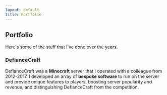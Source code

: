 ```yaml
---
layout: default
title: Portfolio
---
```


## Portfolio

Here's some of the stuff that I've done over the years.

### DefianceCraft

DefianceCraft was a <strong>Minecraft</strong> server that I operated with a colleague from 2012-2017.
I developed an array of <strong>bespoke software</strong> to run on the server and provide
unique features to players, boosting server popularity and revenue, and distinguishing DefianceCraft
from the competition.
